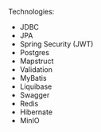 Technologies:

- JDBC 
- JPA
- Spring Security (JWT)
- Postgres
- Mapstruct
- Validation
- MyBatis
- Liquibase
- Swagger
- Redis
- Hibernate
- MinIO
